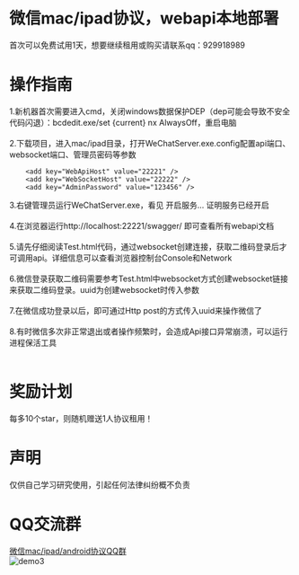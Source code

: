 # 微信mac/ipad协议，webapi本地部署
首次可以免费试用1天，想要继续租用或购买请联系qq：929918989

# 操作指南
1.新机器首次需要进入cmd，关闭windows数据保护DEP（dep可能会导致不安全代码闪退）：bcdedit.exe/set {current} nx AlwaysOff，重启电脑<br/><br/>
2.下载项目，进入mac/ipad目录，打开WeChatServer.exe.config配置api端口、websocket端口、管理员密码等参数
```  
    <add key="WebApiHost" value="22221" />
    <add key="WebSocketHost" value="22222" />
    <add key="AdminPassword" value="123456" />
```
3.右键管理员运行WeChatServer.exe，看见  开启服务... 证明服务已经开启<br/><br/>
4.在浏览器运行http://localhost:22221/swagger/ 即可查看所有webapi文档<br/><br/>
5.请先仔细阅读Test.html代码，通过websocket创建连接，获取二维码登录后才可调用api。详细信息可以查看浏览器控制台Console和Network<br/><br/>
6.微信登录获取二维码需要参考Test.html中websocket方式创建websocket链接来获取二维码登录。uuid为创建websocket时传入参数<br/><br/>
7.在微信成功登录以后，即可通过Http post的方式传入uuid来操作微信了<br/><br/>
8.有时微信多次非正常退出或者操作频繁时，会造成Api接口异常崩溃，可以运行进程保活工具<br/><br/>
# 奖励计划
每多10个star，则随机赠送1人协议租用！
# 声明
仅供自己学习研究使用，引起任何法律纠纷概不负责
# QQ交流群
<a target="_blank" href="//shang.qq.com/wpa/qunwpa?idkey=c8ba88cf98ceff400b56732220c3b60fdf714b2f79852c854a3d11644b6a10a0">微信mac/ipad/android协议QQ群</a><br/>
![demo3](https://github.com/weixinbao/WeChatXY/blob/master/QQ.png) <br/>
